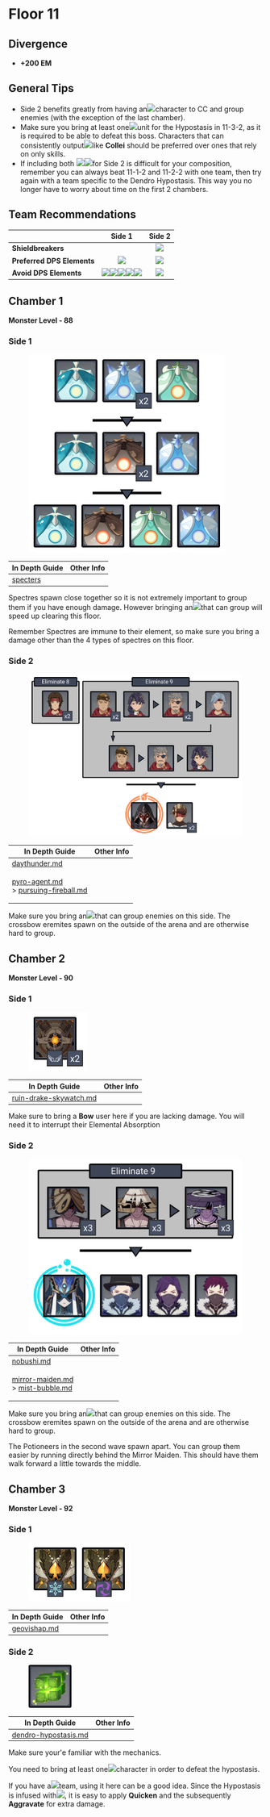 # Floor 11

## Divergence

* **+200 EM**

## General Tips

* Side 2 benefits greatly from having an![](../../.gitbook/assets/anemo\_small.png)character to CC and group enemies (with the exception of the last chamber).
* Make sure you bring at least one![](../../.gitbook/assets/dendro\_small.png)unit for the Hypostasis in 11-3-2, as it is required to be able to defeat this boss. Characters that can consistently output![](../../.gitbook/assets/dendro\_small.png)like **Collei** should be preferred over ones that rely on only skills.
* If including both ![](../../.gitbook/assets/anemo\_small.png)![](../../.gitbook/assets/dendro\_small.png)for Side 2 is difficult for your composition, remember you can always beat 11-1-2 and 11-2-2 with one team, then try again with a team specific to the Dendro Hypostasis. This way you no longer have to worry about time on the first 2 chambers.

## Team Recommendations

|                            |                                                                                                          Side 1                                                                                                         |                     Side 2                    |
| -------------------------- | :---------------------------------------------------------------------------------------------------------------------------------------------------------------------------------------------------------------------: | :-------------------------------------------: |
| **Shieldbreakers**         |                                                                                                                                                                                                                         |  ![](../../.gitbook/assets/dendro\_small.png) |
| **Preferred DPS Elements** |                                                                                        ![](../../.gitbook/assets/pyro\_small.png)                                                                                       | ![](../../.gitbook/assets/electro\_small.png) |
| **Avoid DPS Elements**     | ![](../../.gitbook/assets/physical\_small.png)![](../../.gitbook/assets/hydro\_small.png)![](../../.gitbook/assets/cryo\_small.png)![](../../.gitbook/assets/anemo\_small.png)![](../../.gitbook/assets/geo\_small.png) |  ![](../../.gitbook/assets/dendro\_small.png) |

## Chamber 1

**Monster Level - 88**

### Side 1

<figure><img src="../../.gitbook/assets/11-1-1v32.png" alt=""><figcaption></figcaption></figure>

| In Depth Guide                                 | Other Info |
| ---------------------------------------------- | ---------- |
| [specters](../../monsters/specters/ "mention") |            |

Spectres spawn close together so it is not extremely important to group them if you have enough damage. However bringing an![](../../.gitbook/assets/anemo\_small.png)that can group will speed up clearing this floor.

Remember Spectres are immune to their element, so make sure you bring a damage other than the 4 types of spectres on this floor.

### Side 2

<figure><img src="../../.gitbook/assets/11-1-2v32 (1).png" alt=""><figcaption></figcaption></figure>

| In Depth Guide                                                                                                                                                                     | Other Info |
| ---------------------------------------------------------------------------------------------------------------------------------------------------------------------------------- | ---------- |
| [daythunder.md](../../monsters/eremites/daythunder.md "mention")                                                                                                                   |            |
| <p><a data-mention href="../../monsters/fatui/pyro-agent.md">pyro-agent.md</a><br>> <a data-mention href="../../mechanics/auras/pursuing-fireball.md">pursuing-fireball.md</a></p> |            |

Make sure you bring an![](../../.gitbook/assets/anemo\_small.png)that can group enemies on this side. The crossbow eremites spawn on the outside of the arena and are otherwise hard to group.

## Chamber 2

**Monster Level - 90**

### Side 1

<figure><img src="../../.gitbook/assets/11-2-1v32.png" alt=""><figcaption></figcaption></figure>

| In Depth Guide                                                                            | Other Info |
| ----------------------------------------------------------------------------------------- | ---------- |
| [ruin-drake-skywatch.md](../../monsters/ruin-constructs/ruin-drake-skywatch.md "mention") |            |

Make sure to bring a **Bow** user here if you are lacking damage. You will need it to interrupt their Elemental Absorption

### Side 2

<figure><img src="../../.gitbook/assets/11-2-2v32.png" alt=""><figcaption></figcaption></figure>

| In Depth Guide                                                                                                                                                               | Other Info |
| ---------------------------------------------------------------------------------------------------------------------------------------------------------------------------- | ---------- |
| [nobushi.md](../../monsters/samurai/nobushi.md "mention")                                                                                                                    |            |
| <p><a data-mention href="../../monsters/fatui/mirror-maiden.md">mirror-maiden.md</a><br>> <a data-mention href="../../mechanics/auras/mist-bubble.md">mist-bubble.md</a></p> |            |

Make sure you bring an![](../../.gitbook/assets/anemo\_small.png)that can group enemies on this side. The crossbow eremites spawn on the outside of the arena and are otherwise hard to group.

The Potioneers in the second wave spawn apart. You can group them easier by running directly behind the Mirror Maiden. This should have them walk forward a little towards the middle.

## Chamber 3

**Monster Level - 92**

### Side 1

<figure><img src="../../.gitbook/assets/11-3-1v32.png" alt=""><figcaption></figcaption></figure>

| In Depth Guide                                                | Other Info |
| ------------------------------------------------------------- | ---------- |
| [geovishap.md](../../monsters/vishaps/geovishap.md "mention") |            |

### Side 2

<figure><img src="../../.gitbook/assets/Hypostasis=Dendro.png" alt=""><figcaption></figcaption></figure>

| In Depth Guide                                                               | Other Info |
| ---------------------------------------------------------------------------- | ---------- |
| [dendro-hypostasis.md](../../monsters/elites/dendro-hypostasis.md "mention") |            |

Make sure your'e familiar with the mechanics.

You need to bring at least one![](../../.gitbook/assets/dendro\_small.png)character in order to defeat the hypostasis.

If you have a![](../../.gitbook/assets/electro\_small.png)team, using it here can be a good idea. Since the Hypostasis is infused with![](../../.gitbook/assets/dendro\_small.png), it is easy to apply **Quicken** and the subsequently **Aggravate** for extra damage.
